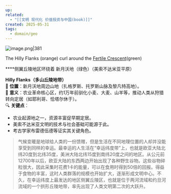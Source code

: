 ```yaml
---
up: 
related:
  - "[[文明 现代化 价值投资与中国(book)]]"
created: 2025-05-31
tags:
  - domain/geo
---
```


![image.png|381](https://s1.vika.cn/space/2025/05/31/39854417536a4c8aafc5516349f7236d)

The Hilly Flanks (orange) curl around the [Fertile Crescent](https://link.zhihu.com/?target=https%3A//en.wikipedia.org/wiki/Fertile_Crescent)(green)

****侧翼丘陵地区环绕着 新月沃地（绿色）（美索不达米亚平原）


**Hilly Flanks（多山丘陵地带）**  
📍 **位置**：新月沃地周边山地（扎格罗斯、托罗斯山脉及黎凡特高地）。  
🌾 **意义**：农业革命核心区，约1万年前驯化小麦、大麦、山羊等，推动人类从狩猎转向定居（如耶利哥、恰塔尔休于）。  
🔍 **关键点**：  
- 农业起源地之一，资源丰富促早期定居。  
- 美索不达米亚文明的技术与社会基础可能源于此。  
- 考古学家布雷德伍德等证实其关键角色。  



>气候变暖是地球给人类的一份馈赠，但是生活在不同地理位置的人却并没能享受到同样的幸运。最幸运的人生活在“幸运纬度带”上，也就是欧亚大陆北纬20度到北纬35度，美洲大陆北纬15度到南纬20度之间的地区。从公元前12700年以后，欧亚大陆的东西两边开始出现了各种野生谷物。这些谷物碎粒很大，因此采集时花费1卡的能量，可以在食用时得到50倍的回报。得益于食物的丰富，这时人类群落的规模也开始扩大，逐渐形成文明中心。不久，在幸运纬度上最发达的地区侧翼丘陵区，也就是位于两河流域和约旦河流域的一个拱形丘陵地带，率先出现了人类文明第二次的大跃升。